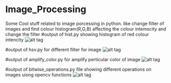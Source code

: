 # Image_Processing
Some Cool stuff related to image porcessing in python. like change filter of images and find colour histogram(R,G,B)
affecting the colour intemscity and change the filter
#output of hist.py showing histogram of red colour intencity
![alt tag](https://user-images.githubusercontent.com/25060629/36355356-f101dfae-1507-11e8-89e5-69d28cfa368a.jpg)


#output of hsv.py for different filter for image
![alt tag](https://user-images.githubusercontent.com/25060629/36355528-b594c05a-150a-11e8-9a44-702acf5ab9b9.jpg)


#output of amplify_color.py for amplify perticular color of image
![alt tag](https://user-images.githubusercontent.com/25060629/36355558-12630f44-150b-11e8-8fd2-924924d67e0a.jpg)


#output of bitwise_operations.py file showing different operations on images uisng opencv functions
![alt tag](https://user-images.githubusercontent.com/25060629/36391273-e0cf33c4-15cb-11e8-9c95-21c90fa5ab97.png)
